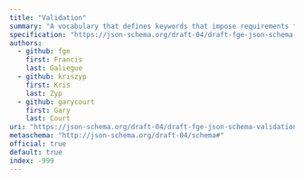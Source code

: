 ```yaml
---
title: "Validation"
summary: "A vocabulary that defines keywords that impose requirements for successful validation of an instance."
specification: "https://json-schema.org/draft-04/draft-fge-json-schema-validation-00"
authors:
  - github: fge
    first: Francis
    last: Galiegue
  - github: kriszyp
    first: Kris
    last: Zyp
  - github: garycourt
    first: Gary
    last: Court
uri: "https://json-schema.org/draft-04/draft-fge-json-schema-validation-00"
metaschema: "http://json-schema.org/draft-04/schema#"
official: true
default: true
index: -999
---
```


